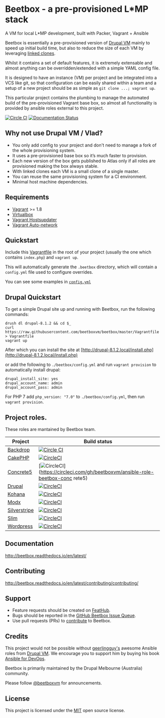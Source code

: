 # Beetbox - a pre-provisioned L*MP stack

A VM for local L*MP development, built with Packer, Vagrant + Ansible

Beetbox is essentially a pre-provisioned version of [Drupal VM](http://www.drupalvm.com/) mainly to speed up initial build time, but also to reduce the size of each VM by leveraging [linked clones](https://www.hashicorp.com/blog/vagrant-1-8.html).

Whilst it contains a set of default features, it is extremely extensable and almost anything can be overridden/extended with a simple YAML config file.

It is designed to have an instance (VM) per project and be integrated into a VCS like git, so that configuration can be easily shared within a team and a setup of a new project should be as simple as `git clone ...; vagrant up`.

This particular project contains the plumbing to manage the automated build of the pre-provisioned Vagrant base box, so almost all functionality is provided by ansible roles external to this project.

[![Circle CI](https://circleci.com/gh/beetboxvm/beetbox.svg?style=shield)](https://circleci.com/gh/beetboxvm/beetbox) [![Documentation Status](https://readthedocs.org/projects/beetbox/badge/?version=stable)](http://beetbox.readthedocs.org/en/stable/?badge=stable)

## Why not use Drupal VM / Vlad?

* You only add config to your project and don't need to manage a fork of the whole provisioning system.
* It uses a pre-provisioned base box so it’s much faster to provision.
* Each new version of the box gets published to Atlas only if all roles are provisioned making the box always stable.
* With linked clones each VM is a small clone of a single master.
* You can reuse the same provisioning system for a CI environment.
* Minimal host machine dependencies.

## Requirements

* [Vagrant](https://www.vagrantup.com/) >= 1.8
* [Virtualbox](https://www.virtualbox.org/)
* [Vagrant Hostsupdater](https://github.com/cogitatio/vagrant-hostsupdater)
* [Vagrant Auto-network](https://github.com/oscar-stack/vagrant-auto_network)


## Quickstart

Include this [Vagrantfile](https://raw.githubusercontent.com/beetboxvm/beetbox/master/Vagrantfile) in the root of your project (usually the one which contains `index.php`) and `vagrant up`.

This will automatically generate the `.beetbox` directory, which will contain a `config.yml` file used to configure overrides.

You can see some examples in [`config.yml`](https://github.com/beetboxvm/beetbox/blob/master/.beetbox/config.yml)

## Drupal Quickstart

To get a simple Drupal site up and running with Beetbox, run the following commands:

```
drush dl drupal-8.1.2 && cd $_
curl https://raw.githubusercontent.com/beetboxvm/beetbox/master/Vagrantfile > Vagrantfile
vagrant up
```

After which you can install the site at [http://drupal-8.1.2.local/install.php](http://drupal-8.1.2.local/install.php)

or add the following to `./beetbox/config.yml` and run `vagrant provision` to automatically install drupal:

```
drupal_install_site: yes
drupal_account_name: admin
drupal_account_pass: admin
```

For PHP 7 add `php_version: "7.0"` to `./beetbox/config.yml`, then run `vagrant provision`.

## Project roles.

These roles are mantained by Beetbox team.

| Project | Build status |
| --- | --- |
| [Backdrop](https://github.com/beetboxvm/ansible-role-beetbox-backdrop) | [![Circle CI](https://circleci.com/gh/beetboxvm/ansible-role-beetbox-backdrop.svg?style=shield)](https://circleci.com/gh/beetboxvm/ansible-role-beetbox-backdrop) |
| [CakePHP](https://github.com/beetboxvm/ansible-role-beetbox-cakephp) | [![CircleCI](https://circleci.com/gh/beetboxvm/ansible-role-beetbox-cakephp.svg?style=shield)](https://circleci.com/gh/beetboxvm/ansible-role-beetbox-cakephp) |
| [Concrete5](https://github.com/beetboxvm/ansible-role-beetbox-concrete5) | [![CircleCI](https://circleci.com/gh/beetboxvm/ansible-role-beetbox-concrete5.svg?style=shield)](https://circleci.com/gh/beetboxvm/ansible-role-beetbox-conc rete5) |
| [Drupal](https://github.com/beetboxvm/ansible-role-beetbox-drupal) | [![CircleCI](https://circleci.com/gh/beetboxvm/ansible-role-beetbox-drupal.svg?style=shield)](https://circleci.com/gh/beetboxvm/ansible-role-beetbox-drupal) |
| [Kohana](https://github.com/beetboxvm/ansible-role-beetbox-kohana) | [![CircleCI](https://circleci.com/gh/beetboxvm/ansible-role-beetbox-kohana.svg?style=shield)](https://circleci.com/gh/beetboxvm/ansible-role-beetbox-kohana) |
| [Modx](https://github.com/beetboxvm/ansible-role-beetbox-modx) | [![CircleCI](https://circleci.com/gh/beetboxvm/ansible-role-beetbox-modx.svg?style=shield)](https://circleci.com/gh/beetboxvm/ansible-role-beetbox-modx) |
| [Silverstripe](https://github.com/beetboxvm/ansible-role-beetbox-silverstripe) | [![CircleCI](https://circleci.com/gh/beetboxvm/ansible-role-beetbox-silverstripe.svg?style=shield)](https://circleci.com/gh/beetboxvm/ansible-role-beetbox-silverstripe) |
| [Slim](https://github.com/beetboxvm/ansible-role-beetbox-slim) | [![CircleCI](https://circleci.com/gh/beetboxvm/ansible-role-beetbox-slim.svg?style=shield)](https://circleci.com/gh/beetboxvm/ansible-role-beetbox-slim) |
| [Wordpress](https://github.com/beetboxvm/ansible-role-beetbox-wordpress) | [![CircleCI](https://circleci.com/gh/beetboxvm/ansible-role-beetbox-wordpress.svg?style=shield)](https://circleci.com/gh/beetboxvm/ansible-role-beetbox-wordpress) |

## Documentation

http://beetbox.readthedocs.io/en/latest/

## Contributing

http://beetbox.readthedocs.io/en/latest/contributing/contributing/

## Support

* Feature requests should be created on [FeatHub](http://feathub.com/beetboxvm/beetbox).
* Bugs should be reported in the [GitHub Beetbox Issue Queue](https://github.com/beetboxvm/beetbox/issues).
* Use pull requests (PRs) to [contribute](http://beetbox.readthedocs.io/en/latest/contributing/contributing/) to Beetbox.

## Credits
This project would not be possible without [geerlingguy's](https://github.com/geerlingguy) awesome Ansible roles from [Drupal VM](https://github.com/geerlingguy/drupal-vm).
We encourage you to support him by buying his book [Ansible for DevOps](http://ansiblefordevops.com/).

Beetbox is primarily maintained by the Drupal Melbourne (Australia) community.

Please follow [@beetboxvm](https://twitter.com/beetboxvm) for announcements.

## License

This project is licensed under the [MIT](https://opensource.org/licenses/MIT) open source license.

